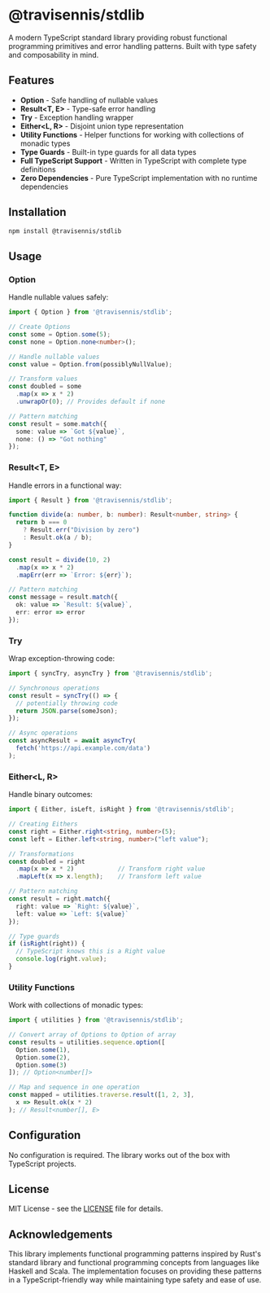 # @travisennis/stdlib

A modern TypeScript standard library providing robust functional programming primitives and error handling patterns. Built with type safety and composability in mind.

## Features

- **Option<T>** - Safe handling of nullable values
- **Result<T, E>** - Type-safe error handling
- **Try<T>** - Exception handling wrapper
- **Either<L, R>** - Disjoint union type representation
- **Utility Functions** - Helper functions for working with collections of monadic types
- **Type Guards** - Built-in type guards for all data types
- **Full TypeScript Support** - Written in TypeScript with complete type definitions
- **Zero Dependencies** - Pure TypeScript implementation with no runtime dependencies

## Installation

```bash
npm install @travisennis/stdlib
```

## Usage

### Option<T>

Handle nullable values safely:

```typescript
import { Option } from '@travisennis/stdlib';

// Create Options
const some = Option.some(5);
const none = Option.none<number>();

// Handle nullable values
const value = Option.from(possiblyNullValue);

// Transform values
const doubled = some
  .map(x => x * 2)
  .unwrapOr(0); // Provides default if none

// Pattern matching
const result = some.match({
  some: value => `Got ${value}`,
  none: () => "Got nothing"
});
```

### Result<T, E>

Handle errors in a functional way:

```typescript
import { Result } from '@travisennis/stdlib';

function divide(a: number, b: number): Result<number, string> {
  return b === 0
    ? Result.err("Division by zero")
    : Result.ok(a / b);
}

const result = divide(10, 2)
  .map(x => x * 2)
  .mapErr(err => `Error: ${err}`);

// Pattern matching
const message = result.match({
  ok: value => `Result: ${value}`,
  err: error => error
});
```

### Try<T>

Wrap exception-throwing code:

```typescript
import { syncTry, asyncTry } from '@travisennis/stdlib';

// Synchronous operations
const result = syncTry(() => {
  // potentially throwing code
  return JSON.parse(someJson);
});

// Async operations
const asyncResult = await asyncTry(
  fetch('https://api.example.com/data')
);
```

### Either<L, R>

Handle binary outcomes:

```typescript
import { Either, isLeft, isRight } from '@travisennis/stdlib';

// Creating Eithers
const right = Either.right<string, number>(5);
const left = Either.left<string, number>("left value");

// Transformations
const doubled = right
  .map(x => x * 2)            // Transform right value
  .mapLeft(x => x.length);    // Transform left value

// Pattern matching
const result = right.match({
  right: value => `Right: ${value}`,
  left: value => `Left: ${value}`
});

// Type guards
if (isRight(right)) {
  // TypeScript knows this is a Right value
  console.log(right.value);
}
```

### Utility Functions

Work with collections of monadic types:

```typescript
import { utilities } from '@travisennis/stdlib';

// Convert array of Options to Option of array
const results = utilities.sequence.option([
  Option.some(1),
  Option.some(2),
  Option.some(3)
]); // Option<number[]>

// Map and sequence in one operation
const mapped = utilities.traverse.result([1, 2, 3], 
  x => Result.ok(x * 2)
); // Result<number[], E>
```

## Configuration

No configuration is required. The library works out of the box with TypeScript projects.

## License

MIT License - see the [LICENSE](LICENSE) file for details.

## Acknowledgements

This library implements functional programming patterns inspired by Rust's standard library and functional programming concepts from languages like Haskell and Scala. The implementation focuses on providing these patterns in a TypeScript-friendly way while maintaining type safety and ease of use.
